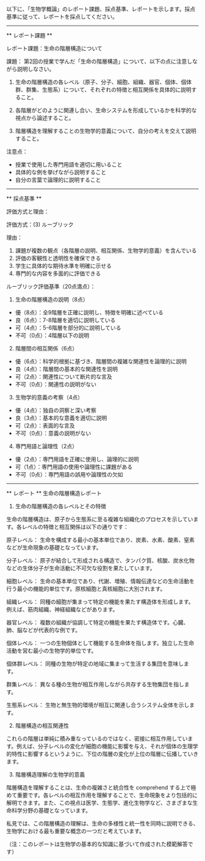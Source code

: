 以下に、「生物学概論」のレポート課題、採点基準、レポートを示します。採点基準に従って、レポートを採点してください。

---------------------------------------
** レポート課題 **

レポート課題：生命の階層構造について

課題：
第2回の授業で学んだ「生命の階層構造」について、以下の点に注意しながら説明しなさい。

1. 生命の階層構造の各レベル（原子、分子、細胞、組織、器官、個体、個体群、群集、生態系）について、それぞれの特徴と相互関係を具体的に説明すること。

2. 各階層がどのように関連し合い、生命システムを形成しているかを科学的な視点から論述すること。

3. 階層構造を理解することの生物学的意義について、自分の考えを交えて説明すること。

注意点：
- 授業で使用した専門用語を適切に用いること
- 具体的な例を挙げながら説明すること
- 自分の言葉で論理的に説明すること

---------------------------------------
** 採点基準 **

評価方式と理由：

評価方式：(3) ルーブリック

理由：
1. 課題が複数の観点（各階層の説明、相互関係、生物学的意義）を含んでいる
2. 評価の客観性と透明性を確保できる
3. 学生に具体的な期待水準を明確に示せる
4. 専門的な内容を多面的に評価できる

ルーブリック評価基準（20点満点）：

1. 生命の階層構造の説明（8点）
- 優（8点）：全9階層を正確に説明し、特徴を明確に述べている
- 良（6点）：7-8階層を適切に説明している
- 可（4点）：5-6階層を部分的に説明している
- 不可（0点）：4階層以下の説明

2. 階層間の相互関係（6点）
- 優（6点）：科学的根拠に基づき、階層間の複雑な関連性を論理的に説明
- 良（4点）：階層間の基本的な関連性を説明
- 可（2点）：関連性について断片的な言及
- 不可（0点）：関連性の説明がない

3. 生物学的意義の考察（4点）
- 優（4点）：独自の洞察と深い考察
- 良（3点）：基本的な意義を適切に説明
- 可（2点）：表面的な言及
- 不可（0点）：意義の説明がない

4. 専門用語と論理性（2点）
- 優（2点）：専門用語を正確に使用し、論理的に説明
- 可（1点）：専門用語の使用や論理性に課題がある
- 不可（0点）：専門用語の誤用や論理性の欠如

---------------------------------------
** レポート **
生命の階層構造レポート

1. 生命の階層構造の各レベルとその特徴

生命の階層構造は、原子から生態系に至る複雑な組織化のプロセスを示しています。各レベルの特徴と相互関係は以下の通りです：

原子レベル：
生命を構成する最小の基本単位であり、炭素、水素、酸素、窒素などが生命現象の基礎となっています。

分子レベル：
原子が結合して形成される構造で、タンパク質、核酸、炭水化物などの生体分子が生命活動に不可欠な役割を果たしています。

細胞レベル：
生命の基本単位であり、代謝、増殖、情報伝達などの生命活動を行う最小の機能的単位です。原核細胞と真核細胞に大別されます。

組織レベル：
同種の細胞が集まって特定の機能を果たす構造体を形成します。例えば、筋肉組織、神経組織などがあります。

器官レベル：
複数の組織が協調して特定の機能を果たす構造体です。心臓、肺、脳などが代表的な例です。

個体レベル：
一つの生物個体として機能する生命体を指します。独立した生命活動を営む最小の生物学的単位です。

個体群レベル：
同種の生物が特定の地域に集まって生活する集団を意味します。

群集レベル：
異なる種の生物が相互作用しながら共存する生物集団を指します。

生態系レベル：
生物と無生物的環境が相互に関連し合うシステム全体を示します。

2. 階層構造の相互関連性

これらの階層は単純に積み重なっているのではなく、密接に相互作用しています。例えば、分子レベルの変化が細胞の機能に影響を与え、それが個体の生理学的特性に影響するというように、下位の階層の変化が上位の階層に伝播していきます。

3. 階層構造理解の生物学的意義

階層構造を理解することは、生命の複雑さと統合性を comprehend する上で極めて重要です。各レベルの相互作用を理解することで、生命現象をより包括的に解明できます。また、この視点は医学、生態学、進化生物学など、さまざまな生命科学分野の基礎となっています。

私見では、この階層構造の理解は、生命の多様性と統一性を同時に説明できる、生物学における最も重要な概念の一つだと考えています。

（注：このレポートは生物学の基本的な知識に基づいて作成された模範解答です）

